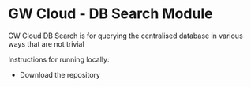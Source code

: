 # GW Cloud - DB Search Module

GW Cloud DB Search is for querying the centralised database in various ways that are not trivial

Instructions for running locally:

* Download the repository

